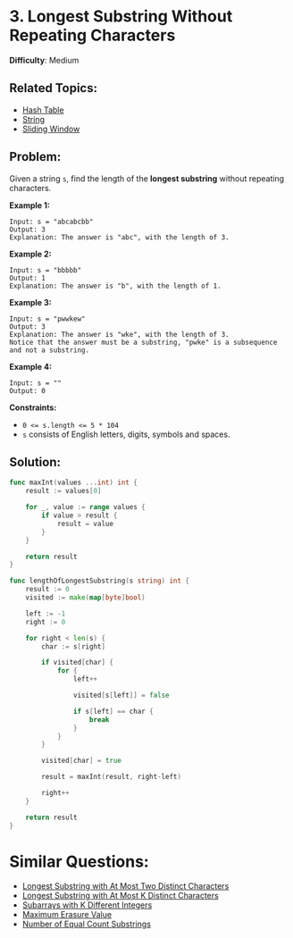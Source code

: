 # 3. Longest Substring Without Repeating Characters

**Difficulty**: Medium

## Related Topics:

- [Hash Table](https://leetcode.com/tag/hash-table/)
- [String](https://leetcode.com/tag/string/)
- [Sliding Window](https://leetcode.com/tag/sliding-window/)

## Problem:

Given a string `s`, find the length of the **longest substring** without repeating characters.

**Example 1:**

```
Input: s = "abcabcbb"
Output: 3
Explanation: The answer is "abc", with the length of 3.
```

**Example 2:**

```
Input: s = "bbbbb"
Output: 1
Explanation: The answer is "b", with the length of 1.
```

**Example 3:**

```
Input: s = "pwwkew"
Output: 3
Explanation: The answer is "wke", with the length of 3.
Notice that the answer must be a substring, "pwke" is a subsequence and not a substring.
```

**Example 4:**

```
Input: s = ""
Output: 0
```

**Constraints:**

- `0 <= s.length <= 5 * 104`
- `s` consists of English letters, digits, symbols and spaces.

## Solution:

```go
func maxInt(values ...int) int {
	result := values[0]

	for _, value := range values {
		if value > result {
			result = value
		}
	}

	return result
}

func lengthOfLongestSubstring(s string) int {
	result := 0
	visited := make(map[byte]bool)

	left := -1
	right := 0

	for right < len(s) {
		char := s[right]

		if visited[char] {
			for {
				left++

				visited[s[left]] = false

				if s[left] == char {
					break
				}
			}
		}

		visited[char] = true

		result = maxInt(result, right-left)

		right++
	}

	return result
}
```

# Similar Questions:

- [Longest Substring with At Most Two Distinct Characters](https://github.com/ju-popov/leetcode.com/tree/main/problems/longest-substring-with-at-most-two-distinct-characters/)
- [Longest Substring with At Most K Distinct Characters](https://github.com/ju-popov/leetcode.com/tree/main/problems/longest-substring-with-at-most-k-distinct-characters/)
- [Subarrays with K Different Integers](https://github.com/ju-popov/leetcode.com/tree/main/problems/subarrays-with-k-different-integers/)
- [Maximum Erasure Value](https://github.com/ju-popov/leetcode.com/tree/main/problems/maximum-erasure-value/)
- [Number of Equal Count Substrings](https://github.com/ju-popov/leetcode.com/tree/main/problems/number-of-equal-count-substrings/)
